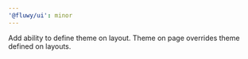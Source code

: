 ```yaml
---
'@fluwy/ui': minor
---
```


Add ability to define theme on layout. Theme on page overrides theme defined on layouts.
